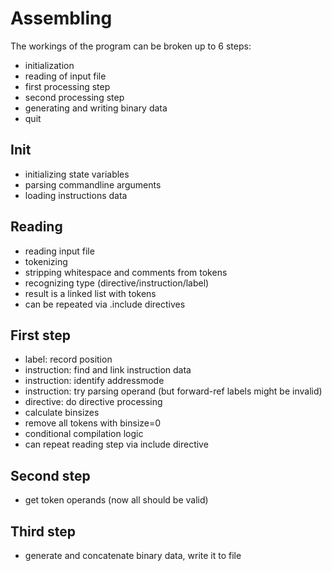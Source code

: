 # Assembling

The workings of the program can be broken up to 6 steps:
- initialization
- reading of input file
- first processing step
- second processing step
- generating and writing binary data
- quit

## Init
- initializing state variables
- parsing commandline arguments
- loading instructions data

## Reading
- reading input file
- tokenizing
- stripping whitespace and comments from tokens
- recognizing type (directive/instruction/label)
- result is a linked list with tokens
- can be repeated via .include directives

## First step
- label: record position
- instruction: find and link instruction data
- instruction: identify addressmode
- instruction: try parsing operand (but forward-ref labels might be invalid)
- directive: do directive processing
- calculate binsizes
- remove all tokens with binsize=0
- conditional compilation logic
- can repeat reading step via include directive

## Second step
- get token operands (now all should be valid)

## Third step
- generate and concatenate binary data, write it to file
